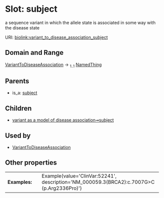 
# Slot: subject


a sequence variant in which the allele state is associated in some way with the disease state

URI: [biolink:variant_to_disease_association_subject](https://w3id.org/biolink/vocab/variant_to_disease_association_subject)


## Domain and Range

[VariantToDiseaseAssociation](VariantToDiseaseAssociation.md) &#8594;  <sub>1..1</sub> [NamedThing](NamedThing.md)

## Parents

 *  is_a: [subject](subject.md)

## Children

 *  [variant as a model of disease association➞subject](variant_as_a_model_of_disease_association_subject.md)

## Used by

 * [VariantToDiseaseAssociation](VariantToDiseaseAssociation.md)

## Other properties

|  |  |  |
| --- | --- | --- |
| **Examples:** | | Example(value='ClinVar:52241', description='NM_000059.3(BRCA2):c.7007G>C (p.Arg2336Pro)') |

